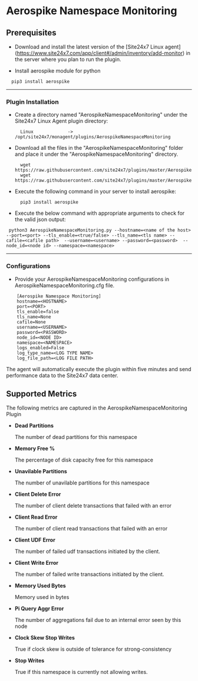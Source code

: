 # Aerospike Namespace Monitoring

                                                                                            
## Prerequisites

- Download and install the latest version of the [Site24x7 Linux agent] (https://www.site24x7.com/app/client#/admin/inventory/add-monitor) in the server where you plan to run the plugin. 

- Install aerospike module for python
```
  pip3 install aerospike
```
---



### Plugin Installation  

- Create a directory named "AerospikeNamespaceMonitoring" under the Site24x7 Linux Agent plugin directory: 

		Linux             ->   /opt/site24x7/monagent/plugins/AerospikeNamespaceMonitoring
      
- Download all the files in the "AerospikeNamespaceMonitoring" folder and place it under the "AerospikeNamespaceMonitoring" directory.

		wget https://raw.githubusercontent.com/site24x7/plugins/master/AerospikeMonitoring/AerospikeNamespaceMonitoring/AerospikeNamespaceMonitoring.py
		wget https://raw.githubusercontent.com/site24x7/plugins/master/AerospikeMonitoring/AerospikeNamespaceMonitoring/AerospikeNamespaceMonitoring.cfg

- Execute the following command in your server to install aerospike: 

		pip3 install aerospike

- Execute the below command with appropriate arguments to check for the valid json output:
```
 python3 AerospikeNamespaceMonitoring.py --hostname=<name of the host> --port=<port> --tls_enable=<true/false> --tls_name=<tls name> --cafile=<cafile path>  --username=<username> --password=<password>  --node_id=<node id> --namespace=<namespace>
 ```




---

### Configurations

- Provide your AerospikeNamespaceMonitoring configurations in AerospikeNamespaceMonitoring.cfg file.
```
    [Aerospike Namespace Monitoring]
    hostname=<HOSTNAME>
    port=<PORT>
    tls_enable=false
    tls_name=None
    cafile=None
    username=<USERNAME>
    password=<PASSWORD>
    node_id=<NODE ID>
    namespace=<NAMESPACE>
    logs_enabled=False
    log_type_name=<LOG TYPE NAME>
    log_file_path=<LOG FILE PATH>
```	

The agent will automatically execute the plugin within five minutes and send performance data to the Site24x7 data center.

## Supported Metrics
The following metrics are captured in the AerospikeNamespaceMonitoring Plugin

- **Dead Partitions**

    The number of dead partitions for this namespace 

- **Memory Free %**

     The percentage of disk capacity free for this namespace

- **Unavilable Partitions**

    The number of unavilable partitions for this namespace

- **Client Delete Error**

    The number of client delete transactions that failed with an error


- **Client Read Error**

    The number of client read transactions that failed with an error


- **Client UDF Error**

    The number of failed udf transactions initiated by the client.

- **Client Write Error**

    The number of failed write transactions initiated by the client.

- **Memory Used Bytes**

    Memory used in bytes


- **Pi Query Aggr Error**

    The number of aggregations fail due to an internal error seen by this node


- **Clock Skew Stop Writes**

    True if clock skew is outside of tolerance for strong-consistency


- **Stop Writes**

    True if this namespace is currently not allowing writes.
